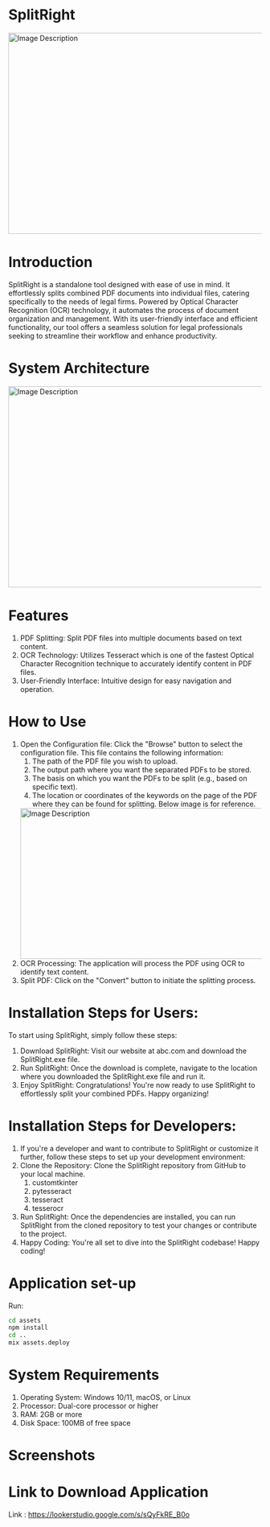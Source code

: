 # SplitRight

<img src="https://github.com/pbadhe/SplitRight/blob/main/Images/LegalDocuments.jpeg" alt="Image Description" width="600" height="400">


# Introduction
SplitRight is a standalone tool designed with ease of use in mind. It effortlessly splits combined PDF documents into individual files, catering specifically to the needs of legal firms. Powered by Optical Character Recognition (OCR) technology, it automates the process of document organization and management. With its user-friendly interface and efficient functionality, our tool offers a seamless solution for legal professionals seeking to streamline their workflow and enhance productivity.

# System Architecture
<img src="https://github.com/pbadhe/SplitRight/blob/main/Images/SystemArchitecture.png" alt="Image Description" width="600" height="400">


# Features
1. PDF Splitting: Split PDF files into multiple documents based on text content.
2. OCR Technology: Utilizes Tesseract which is one of the fastest Optical Character Recognition technique to accurately identify content in PDF files.
3. User-Friendly Interface: Intuitive design for easy navigation and operation.

# How to Use
1. Open the Configuration file: Click the "Browse" button to select the configuration file. This file contains the following information:
   1. The path of the PDF file you wish to upload.
   2. The output path where you want the separated PDFs to be stored.
   3. The basis on which you want the PDFs to be split (e.g., based on specific text).
   4. The location or coordinates of the keywords on the page of the PDF where they can be found for splitting. Below image is for reference.
   <img src="https://github.com/pbadhe/SplitRight/blob/main/Images/Sample_Config_file.png" alt="Image Description" width="600" height="300">
2. OCR Processing: The application will process the PDF using OCR to identify text content.
3. Split PDF: Click on the "Convert" button to initiate the splitting process.

# Installation Steps for Users:
To start using SplitRight, simply follow these steps:
1. Download SplitRight: Visit our website at abc.com and download the SplitRight.exe file.
2. Run SplitRight: Once the download is complete, navigate to the location where you downloaded the SplitRight.exe file and run it.
3. Enjoy SplitRight: Congratulations! You're now ready to use SplitRight to effortlessly split your combined PDFs. Happy organizing!

# Installation Steps for Developers:
1. If you're a developer and want to contribute to SplitRight or customize it further, follow these steps to set up your development environment:
2. Clone the Repository: Clone the SplitRight repository from GitHub to your local machine.
   1. customtkinter
   2. pytesseract
   3. tesseract
   4. tesserocr
3. Run SplitRight: Once the dependencies are installed, you can run SplitRight from the cloned repository to test your changes or contribute to the project.
4. Happy Coding: You're all set to dive into the SplitRight codebase! Happy coding!

# Application set-up

Run:

```bash
cd assets
npm install
cd ..
mix assets.deploy
```

# System Requirements
1. Operating System: Windows 10/11, macOS, or Linux
2. Processor: Dual-core processor or higher
3. RAM: 2GB or more
4. Disk Space: 100MB of free space

# Screenshots

# Link to Download Application
Link : https://lookerstudio.google.com/s/sQyFkRE_B0o
